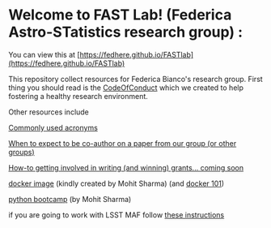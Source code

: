 # Welcome to FAST Lab! (Federica Astro-STatistics research group) :
You can view this at [https://fedhere.github.io/FASTlab](https://fedhere.github.io/FASTlab)

This repository collect resources for Federica Bianco's research group. 
First thing you should read is the [CodeOfConduct](https://github.com/fedhere/FASTlab/blob/master/CodeOfConduct.md) which we created to help fostering a healthy research environment. 



Other resources include 

[Commonly used acronyms](https://github.com/fedhere/FASTlab/blob/master/Commonly%20Used%20Acronyms%20in%20FASTlab.md)

[When to expect to be co-author on a paper from our group (or other groups)](https://github.com/fedhere/FASTlab/blob/master/Authorship%20matters.md)

[How-to getting involved in writing (and winning) grants... coming soon]()

[docker image](https://hub.docker.com/r/mohitsharma44/ucsl-image/dockerfile/) (kindly created by Mohit Sharma) (and [docker 101](https://itnext.io/docker-101-fundamentals-the-dockerfile-b33b59d0f14b))

[python bootcamp](https://sharmamohit.com/tutorials/ucsl/) (by Mohit Sharma)

if you are going to work with LSST MAF follow [these instructions](https://docs.google.com/document/d/17qwGkqgDyREQBAXBAymE5iUSjxjwiyFtem_jZnJy5V4/edit)
